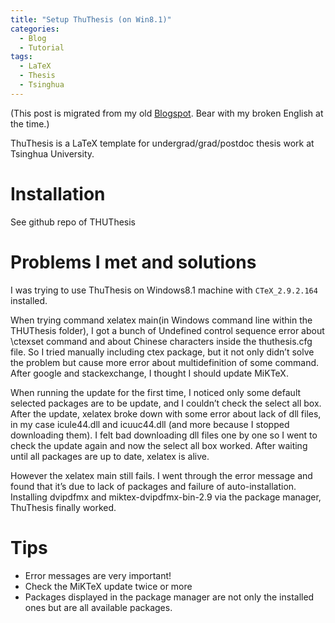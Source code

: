 ```yaml
---
title: "Setup ThuThesis (on Win8.1)"
categories:
  - Blog
  - Tutorial
tags:
  - LaTeX
  - Thesis
  - Tsinghua
---
```


(This post is migrated from my old [Blogspot](https://jwt625.blogspot.com/2017/03/setup-thuthesis.html). Bear with my broken English at the time.)

ThuThesis is a LaTeX template for undergrad/grad/postdoc thesis work at Tsinghua University.

# Installation
See github repo of THUThesis

# Problems I met and solutions
I was trying to use ThuThesis on Windows8.1 machine with `CTeX_2.9.2.164` installed.

When trying command xelatex main(in Windows command line within the THUThesis folder), I got a bunch of Undefined control sequence error about \ctexset command and about Chinese characters inside the thuthesis.cfg file. So I tried manually including ctex package, but it not only didn’t solve the problem but cause more error about multidefinition of some command. After google and stackexchange, I thought I should update MiKTeX.

When running the update for the first time, I noticed only some default selected packages are to be update, and I couldn’t check the select all box. After the update, xelatex broke down with some error about lack of dll files, in my case icule44.dll and icuuc44.dll (and more because I stopped downloading them). I felt bad downloading dll files one by one so I went to check the update again and now the select all box worked. After waiting until all packages are up to date, xelatex is alive.

However the xelatex main still fails. I went through the error message and found that it’s due to lack of packages and failure of auto-installation. Installing dvipdfmx and miktex-dvipdfmx-bin-2.9 via the package manager, ThuThesis finally worked.

# Tips
- Error messages are very important!
- Check the MiKTeX update twice or more
- Packages displayed in the package manager are not only the installed ones but are all available packages.